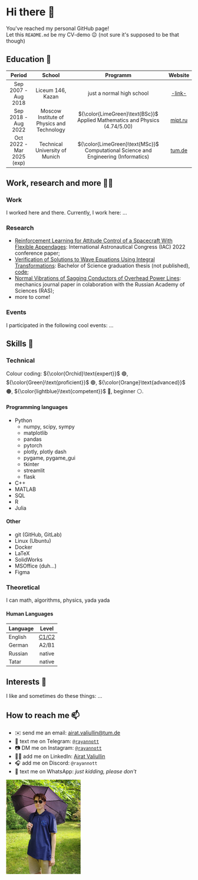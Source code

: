 # Hi there 👋
You've reached my personal GitHub page!\
Let this `README.md` be my CV-demo 😉 (not sure it's supposed to be that though)

## **Education** 🏫
|        Period       |      School   |  Programm | Website |
|:-------------------:|:-------------:|:------:|:-----:|
| Sep 2007 - Aug 2018 |  Liceum 146, Kazan | just a normal high school | [-link-](https://edu.tatar.ru/nsav/licey146) |
| Sep 2018 - Aug 2022 |    Moscow Institute of Physics and Technology   |  ${\color{LimeGreen}\text{BSc}}$ Applied Mathematics and Physics (4.74/5.00) | [mipt.ru](https://mipt.ru/english/) |
| Oct 2022 - Mar 2025 (exp) | Technical University of Munich | ${\color{LimeGreen}\text{MSc}}$ Computational Science and Engineering (Informatics) | [tum.de](https://www.tum.de/en/) |


## **Work, research and more** 👨‍🔬
### Work
I worked here and there. Currently, I work here: ...
### Research
- [Reinforcement Learning for Attitude Control of a Spacecraft With Flexible Appendages](https://www.researchgate.net/publication/363840944_REINFORCEMENT_LEARNING_FOR_ATTITUDE_CONTROL_OF_A_SPACECRAFT_WITH_FLEXIBLE_APPENDAGES): International Astronautical Congress (IAC) 2022 conference paper;
- [Verification of Solutions to Wave Equations Using Integral Transformations](https://www.overleaf.com/read/cscghhcmgjwn#7e5ff8): Bachelor of Science graduation thesis (not published), [code](https://github.com/rayannott/wave_pde_analytical "WARNING: bad code");
- [Normal Vibrations of Sagging Conductors of Overhead Power Lines](https://ijccse.iasv.ru/index.php/ijccse/article/view/558): mechanics journal paper in colaboration with the Russian Academy of Sciences (RAS);
- more to come!

### Events
I participated in the following cool events: ...
<!-- IAC2022  HackaTUM22 R&Stour HackaTUM23-->


## **Skills** 🥇
### Technical
Colour coding: 
${\color{Orchid}\text{expert}}$ 🟣, ${\color{Green}\text{proficient}}$ 🟢, ${\color{Orange}\text{advanced}}$ 🟠, ${\color{lightblue}\text{competent}}$ 🔵, beginner ⚪.

#### Programming languages
- Python
    - numpy, scipy, sympy
    - matplotlib
    - pandas
    - pytorch
    - plotly, plotly dash
    - pygame, pygame_gui
    - tkinter
    - streamlit
    - flask
- C++
- MATLAB
- SQL
- R
- Julia

#### Other
- git (GitHub, GitLab)
- Linux (Ubuntu)
- Docker
- LaTeX
- SolidWorks
- MSOffice (duh...)
- Figma

### Theoretical
I can math, algorithms, physics, yada yada
#### Human Languages
| Language   |  Level |
|----------|:-------:|
| English |  [C1/C2](https://drive.google.com/file/d/1iolYW3rq6XkjpksnMkJvFKeyySMtdwK8/view?usp=sharing "IELTS band 8.0 (view certificate; WARNING: bad photo)") |
| German | A2/B1 |
| Russian | native |
| Tatar | native |


## **Interests** 🙂
I like and sometimes do these things: ...


## **How to reach me** 📫
- ✉️ send me an email: airat.valiullin@tum.de
- 💬 text me on Telegram: [`@rayannott`](https://t.me/rayannott)
- 📷 DM me on Instagram: [`@rayannott`](https://www.instagram.com/rayannott)
- 🧑‍💼 add me on LinkedIn: [Airat Valiullin](https://www.linkedin.com/in/airat-valiullin-067718256/)
- 🎧 add me on Discord: `@rayannott`
- 💩 text me on WhatsApp: _just kidding, please don't_


<img src="./pictures/me-shades.jpg"  width="40%">
